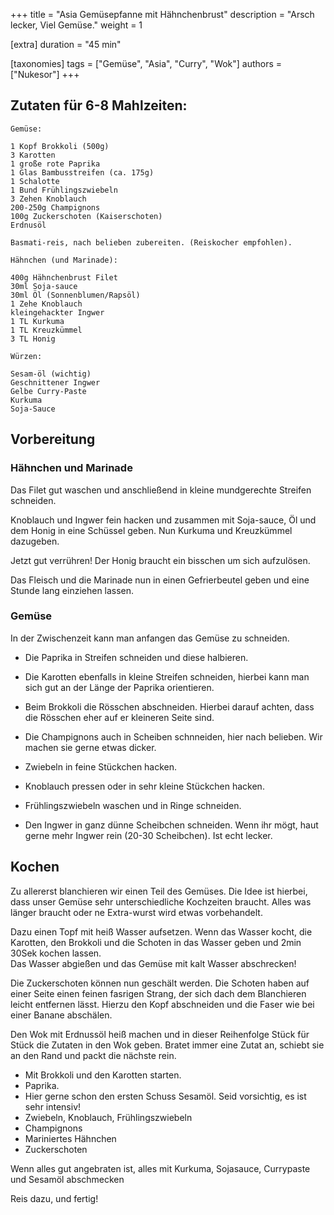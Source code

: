 +++
title = "Asia Gemüsepfanne mit Hähnchenbrust"
description = "Arsch lecker, Viel Gemüse."
weight = 1

[extra]
duration = "45 min"

[taxonomies]
tags = ["Gemüse", "Asia", "Curry", "Wok"]
authors = ["Nukesor"]
+++

## Zutaten für 6-8 Mahlzeiten:

```
Gemüse:

1 Kopf Brokkoli (500g)
3 Karotten
1 große rote Paprika
1 Glas Bambusstreifen (ca. 175g)
1 Schalotte
1 Bund Frühlingszwiebeln
3 Zehen Knoblauch
200-250g Champignons
100g Zuckerschoten (Kaiserschoten)
Erdnusöl

Basmati-reis, nach belieben zubereiten. (Reiskocher empfohlen).

Hähnchen (und Marinade):

400g Hähnchenbrust Filet
30ml Soja-sauce
30ml Öl (Sonnenblumen/Rapsöl)
1 Zehe Knoblauch
kleingehackter Ingwer
1 TL Kurkuma
1 TL Kreuzkümmel
3 TL Honig

Würzen:

Sesam-öl (wichtig)
Geschnittener Ingwer
Gelbe Curry-Paste
Kurkuma
Soja-Sauce
```

## Vorbereitung

### Hähnchen und Marinade

Das Filet gut waschen und anschließend in kleine mundgerechte Streifen schneiden.

Knoblauch und Ingwer fein hacken und zusammen mit Soja-sauce, Öl und dem Honig in eine Schüssel geben.
Nun Kurkuma und Kreuzkümmel dazugeben.

Jetzt gut verrühren! Der Honig braucht ein bisschen um sich aufzulösen.

Das Fleisch und die Marinade nun in einen Gefrierbeutel geben und eine Stunde lang einziehen lassen.

### Gemüse

In der Zwischenzeit kann man anfangen das Gemüse zu schneiden.

- Die Paprika in Streifen schneiden und diese halbieren.
- Die Karotten ebenfalls in kleine Streifen schneiden, hierbei kann man sich gut an der Länge der Paprika orientieren.
- Beim Brokkoli die Rösschen abschneiden. Hierbei darauf achten, dass die Rösschen eher auf er kleineren Seite sind.
- Die Champignons auch in Scheiben schnneiden, hier nach belieben. Wir machen sie gerne etwas dicker.

- Zwiebeln in feine Stückchen hacken.
- Knoblauch pressen oder in sehr kleine Stückchen hacken.
- Frühlingszwiebeln waschen und in Ringe schneiden.

- Den Ingwer in ganz dünne Scheibchen schneiden.
    Wenn ihr mögt, haut gerne mehr Ingwer rein (20-30 Scheibchen).
    Ist echt lecker.

## Kochen

Zu allererst blanchieren wir einen Teil des Gemüses.
Die Idee ist hierbei, dass unser Gemüse sehr unterschiedliche Kochzeiten braucht.
Alles was länger braucht oder ne Extra-wurst wird etwas vorbehandelt.

Dazu einen Topf mit heiß Wasser aufsetzen.
Wenn das Wasser kocht, die Karotten, den Brokkoli und die Schoten in das Wasser geben und 2min 30Sek kochen lassen. \
Das Wasser abgießen und das Gemüse mit kalt Wasser abschrecken!

Die Zuckerschoten können nun geschält werden.
Die Schoten haben auf einer Seite einen feinen fasrigen Strang, der sich dach dem Blanchieren leicht entfernen lässt.
Hierzu den Kopf abschneiden und die Faser wie bei einer Banane abschälen.


Den Wok mit Erdnussöl heiß machen und in dieser Reihenfolge Stück für Stück die Zutaten in den Wok geben.
Bratet immer eine Zutat an, schiebt sie an den Rand und packt die nächste rein.

- Mit Brokkoli und den Karotten starten.
- Paprika.
- Hier gerne schon den ersten Schuss Sesamöl. Seid vorsichtig, es ist sehr intensiv!
- Zwiebeln, Knoblauch, Frühlingszwiebeln
- Champignons
- Mariniertes Hähnchen
- Zuckerschoten

Wenn alles gut angebraten ist, alles mit Kurkuma, Sojasauce, Currypaste und Sesamöl abschmecken


Reis dazu, und fertig!
